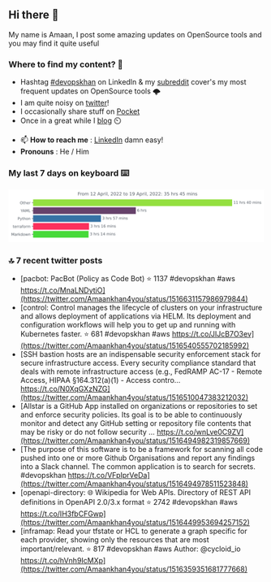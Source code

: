 <!--- [![Hits](https://hits.seeyoufarm.com/api/count/incr/badge.svg?url=https%3A%2F%2Fgithub.com%2Fakhan4u%2Fhit-counter&count_bg=%2379C83D&title_bg=%23555555&icon=&icon_color=%23E7E7E7&title=visits&edge_flat=false)](https://hits.seeyoufarm.com) --->

## Hi there 👋

My name is Amaan, I post some amazing updates on OpenSource tools and you may find it quite useful

### Where to find my content? 🤔

* Hashtag [#devopskhan](https://www.linkedin.com/feed/hashtag/devopskhan/) on LinkedIn & my [subreddit](https://www.reddit.com/r/devopskhan/) cover's my most frequent updates on OpenSource tools 🌩️
* I am quite noisy on [twitter](https://twitter.com/Amaankhan4you)!
* I occasionally share stuff on [Pocket](https://getpocket.com/@ej6g8d1dp2829A16a9Tf5d4T6bAMp3d8791rejDe86yem3bm4e14ex4fT4dluk29)
* Once in a great while I [blog](https://linuxparrot.com/) ⏲️


- 📫 **How to reach me** : [LinkedIn](https://www.linkedin.com/in/amaan-khan-linux-ninja) damn easy!
- **Pronouns** : He / Him

### My last 7 days on keyboard ⌨️

<img src="https://github.com/akhan4u/akhan4u/blob/main/images/stat.svg" alt="Amaan's Wakatime Activity!"/>

### 🔝 7 recent twitter posts
<!-- DEVDOJO:START -->
- [pacbot: PacBot &lpar;Policy as Code Bot&rpar;
⭐️ 1137
#devopskhan #aws
https://t.co/MnaLNDytiO](https://twitter.com/Amaankhan4you/status/1516631157986979844)
- [control: Control manages the lifecycle of clusters on your infrastructure and allows deployment of applications via HELM. Its deployment and configuration workflows will help you to get up and running with Kubernetes faster.
⭐️ 681
#devopskhan #aws
https://t.co/JIJcB7O3ev](https://twitter.com/Amaankhan4you/status/1516540555702185992)
- [SSH bastion hosts are an indispensable security enforcement stack for secure infrastructure access. Every security compliance standard that deals with remote infrastructure access &lpar;e.g., FedRAMP AC-17 - Remote Access, HIPAA §164.312&lpar;a&rpar;&lpar;1&rpar; - Access contro… https://t.co/N0XqGXzNZG](https://twitter.com/Amaankhan4you/status/1516510047383212032)
- [Allstar is a GitHub App installed on organizations or repositories to set and enforce security policies. Its goal is to be able to continuously monitor and detect any GitHub setting or repository file contents that may be risky or do not follow security … https://t.co/wnLve0C9ZV](https://twitter.com/Amaankhan4you/status/1516494982319857669)
- [The purpose of this software is to be a framework for scanning all code pushed into one or more Github Organisations and report any findings into a Slack channel. The common application is to search for secrets. #devopskhan https://t.co/VFpIprVeDa](https://twitter.com/Amaankhan4you/status/1516494978511523848)
- [openapi-directory: 🌐 Wikipedia for Web APIs. Directory of REST API definitions in OpenAPI 2.0/3.x format
⭐️ 2742
#devopskhan #aws
https://t.co/IH3fbCFGwp](https://twitter.com/Amaankhan4you/status/1516449953694257152)
- [inframap: Read your tfstate or HCL to generate a graph specific for each provider, showing only the resources that are most important/relevant.
⭐️ 817
#devopskhan #aws
Author: @cycloid_io
https://t.co/hVnh9IcMXp](https://twitter.com/Amaankhan4you/status/1516359351681777668)
<!-- DEVDOJO:END -->

<!-- ![Amaan's GitHub stats](https://github-readme-stats.vercel.app/api?username=akhan4u&count_private=true&show_icons=true&hide=contribs) -->
